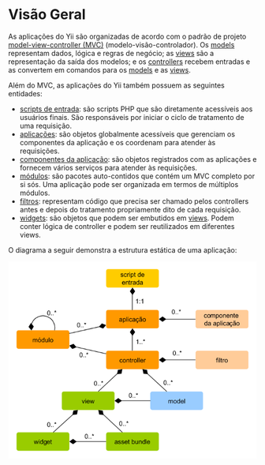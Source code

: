 Visão Geral
===========

As aplicações do Yii são organizadas de acordo com o padrão de projeto
[model-view-controller (MVC)](https://pt.wikipedia.org/wiki/MVC)
(modelo-visão-controlador). Os [models](structure-models.md) representam dados,
lógica e regras de negócio; as [views](structure-views.md) são a representação
da saída dos modelos; e os [controllers](structure-controllers.md) recebem entradas
e as convertem em comandos para os [models](structure-models.md) e as [views](structure-views.md).

Além do MVC, as aplicações do Yii também possuem as seguintes entidades:

* [scripts de entrada](structure-entry-scripts.md): são scripts PHP que são
  diretamente acessíveis aos usuários finais. São responsáveis por iniciar o
  ciclo de tratamento de uma requisição.
* [aplicações](structure-applications.md): são objetos globalmente acessíveis que
  gerenciam os componentes da aplicação e os coordenam para atender às requisições.
* [componentes da aplicação](structure-application-components.md): são objetos
  registrados com as aplicações e fornecem vários serviços para atender às
  requisições.
* [módulos](structure-modules.md): são pacotes auto-contidos que contém um MVC
  completo por si sós. Uma aplicação pode ser organizada em termos de múltiplos
  módulos.
* [filtros](structure-filters.md): representam código que precisa ser chamado
  pelos controllers antes e depois do tratamento propriamente dito de cada
  requisição.
* [widgets](structure-widgets.md): são objetos que podem ser embutidos em
  [views](structure-views.md). Podem conter lógica de controller e podem ser
  reutilizados em diferentes views.

O diagrama a seguir demonstra a estrutura estática de uma aplicação:

![Estrutura Estática da Aplicação](images/application-structure.png)
